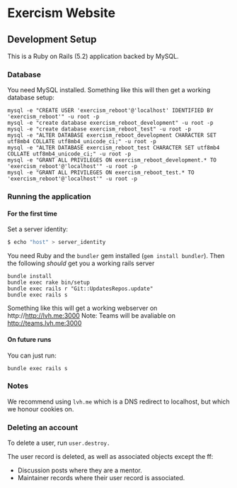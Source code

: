 # Exercism Website

## Development Setup

This is a Ruby on Rails (5.2) application backed by MySQL.

### Database

You need MySQL installed. Something like this will then get a working database setup:

```
mysql -e "CREATE USER 'exercism_reboot'@'localhost' IDENTIFIED BY 'exercism_reboot'" -u root -p
mysql -e "create database exercism_reboot_development" -u root -p
mysql -e "create database exercism_reboot_test" -u root -p
mysql -e "ALTER DATABASE exercism_reboot_development CHARACTER SET utf8mb4 COLLATE utf8mb4_unicode_ci;" -u root -p
mysql -e "ALTER DATABASE exercism_reboot_test CHARACTER SET utf8mb4 COLLATE utf8mb4_unicode_ci;" -u root -p
mysql -e "GRANT ALL PRIVILEGES ON exercism_reboot_development.* TO 'exercism_reboot'@'localhost'" -u root -p
mysql -e "GRANT ALL PRIVILEGES ON exercism_reboot_test.* TO 'exercism_reboot'@'localhost'" -u root -p
```

### Running the application


#### For the first time
Set a server identity:

```bash
$ echo "host" > server_identity
```

You need Ruby and the `bundler` gem installed (`gem install bundler`). Then the following *should* get you a working rails server
```
bundle install
bundle exec rake bin/setup
bundle exec rails r "Git::UpdatesRepos.update"
bundle exec rails s
```

Something like this will get a working webserver on http://http://lvh.me:3000
Note: Teams will be avaliable on http://teams.lvh.me:3000

#### On future runs

You can just run:

```
bundle exec rails s
```

### Notes

We recommend using `lvh.me` which is a DNS redirect to localhost, but which we honour cookies on.


### Deleting an account

 To delete a user, run `user.destroy.`

The user record is deleted, as well as associated objects except the ff:

- Discussion posts where they are a mentor.
- Maintainer records where their user record is associated.
